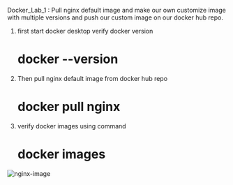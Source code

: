 Docker_Lab_1 :
Pull nginx default image and make our own customize image with multiple versions and push our custom image on our docker hub repo.

1. first start docker desktop verify docker version
   # docker --version
   
2. Then pull nginx default image from docker hub repo
   # docker pull nginx
   
3. verify docker images using command
   # docker images

   
![nginx-image](https://github.com/user-attachments/assets/6ab11fe8-07cf-4fca-b05f-fbe3a5ad5d70)



